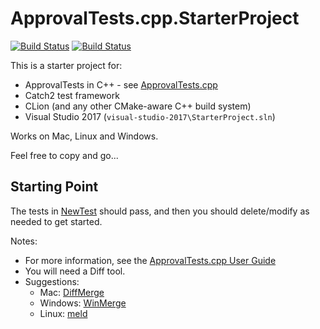 # ApprovalTests.cpp.StarterProject

[![Build Status](https://api.travis-ci.org/approvals/ApprovalTests.cpp.StarterProject.svg?branch=master)](https://travis-ci.org/approvals/ApprovalTests.cpp.StarterProject) [![Build Status](https://github.com/approvals/ApprovalTests.cpp.StarterProject/workflows/build/badge.svg?branch=master)](https://github.com/approvals/ApprovalTests.cpp.StarterProject/actions?query=branch%3Amaster)

This is a starter project for:

* ApprovalTests in C++ - see [ApprovalTests.cpp](https://github.com/approvals/ApprovalTests.cpp)
* Catch2 test framework
* CLion (and any other CMake-aware C++ build system)
* Visual Studio 2017 (`visual-studio-2017\StarterProject.sln`)

Works on Mac, Linux and Windows.

Feel free to copy and go...

## Starting Point

The tests in [NewTest](https://github.com/approvals/ApprovalTests.cpp.StarterProject/blob/master/tests/NewTest.cpp) should pass, and then you should delete/modify as needed to get started.


Notes:

* For more information, see the [ApprovalTests.cpp User Guide](https://github.com/approvals/ApprovalTests.cpp/blob/master/doc/README.md#top)
* You will need a Diff tool.
* Suggestions: 
    * Mac: [DiffMerge](https://sourcegear.com/diffmerge/)
    * Windows: [WinMerge](winmerge.org/)
    * Linux: [meld](http://meldmerge.org/)



